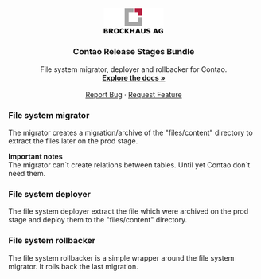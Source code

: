 <div align="center">
  <a href="https://github.com/BROCKHAUS-AG/contao-release-stages-bundle">
    <img src="/images/logo.svg" alt="Logo" width="120">
  </a>

<h3 align="center">Contao Release Stages Bundle</h3>

  <p align="center">
    File system migrator, deployer and rollbacker for Contao.
  <br />
    <a href="https://github.com/BROCKHAUS-AG/contao-release-stages-bundle"><strong>Explore the docs »</strong></a>
    <br />
    <br />
    <a href="https://github.com/BROCKHAUS-AG/contao-release-stages-bundle/issues">Report Bug</a>
    ·
    <a href="https://github.com/BROCKHAUS-AG/contao-release-stages-bundle/issues">Request Feature</a>
  </p>
</div>

<h3>File system migrator</h3>
<p>
    The migrator creates a migration/archive of the "files/content" directory to extract the files later on the prod
    stage.
</p>
<p>
    <strong>Important notes</strong>
    <br />
    The migrator can´t create relations between tables. Until yet Contao don´t need them.
</p>

<h3>File system deployer</h3>
<p>
    The file system deployer extract the file which were archived on the prod stage and deploy them to the
    "files/content" directory.
</p>

<h3>File system rollbacker</h3>
<p>
    The file system rollbacker is a simple wrapper around the file system migrator. It rolls back the last migration.
</p>


